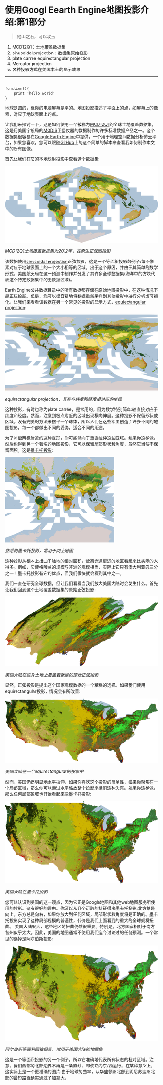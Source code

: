 ﻿# 使用Googl Eearth Engine地图投影介绍:第1部分
> 他山之石，可以攻玉

1. MCD12Q1：土地覆盖数据集
2. sinusoidal projection：数据集原始投影
3. plate carrée equirectangular projection
4. Mercator projection
5. 各种投影方式在美国本土的显示效果

***

```

function(){
	print 'hello world'
}

``` 

地球是圆的，但你的电脑屏幕是平的。地图投影描述了平面上的点，如屏幕上的像素，对应于地球表面上的点。

让我们来探讨一下，这是如何使用一个被称为[MCD12Q1](https://lpdaac.usgs.gov/dataset_discovery/modis/modis_products_table/mcd12q1)的全球土地覆盖数据集，这是用美国宇航局的[MODIS](https://en.wikipedia.org/wiki/Moderate-resolution_imaging_spectroradiometer)卫星仪器的数据制作的许多标准数据产品之一。这个数据集很容易在[Google Earth Engine](http://earthengine.google.com/)中提供，一个用于地理空间数据分析的云平台，如果您喜欢，您可以跟随[GitHub](https://github.com/mdhancher/mdh-examples/blob/master/earth-engine/intro-projections-1.js)上的这个简单的脚本来查看我如何制作本文中的所有图像。

首先让我们在它的本地映射投影中查看这个数据集:

![MCD12Q1土地覆盖数据集为2012年，在原生正弦图投影](https://github.com/dadream/dadream.github.io/blob/master/images/proj-p1/1-INsryu_6JOFCf_Q9XXyO2Q.png?raw=true)

*MCD12Q1土地覆盖数据集为2012年，在原生正弦图投影*

该数据使用[sinusoidal projection](https://en.wikipedia.org/wiki/Sinusoidal_projection)正弦投影，这是一个等面积投影的例子:每个像素对应于地球表面上的一个大小相等的区域。出于这个原因，并由于其简单的数学形式，美国航天局在这一预测中制作并分发了其许多全球数据集(海洋中的方块代表这个特定数据集中的无数据区域)。

Earth Engine公共数据目录中的所有数据都存储在原始地图投影中，在这种情况下是正弦投影。但是，您可以很容易地将数据重新采样到其他投影中进行分析或可视化。让我们来看看该数据在另一个常见的投影的显示方式，[equiectangular projection](https://en.wikipedia.org/wiki/Equirectangular_projection):

![MCD12Q1土地覆盖数据集为2012年，在等角投影](https://github.com/dadream/dadream.github.io/blob/master/images/proj-p1/1-D_CIloak6MfyjqkaV50wTw.png?raw=true)

*equirectangular projection，具有与纬度和经度相对应的坐标*

这种投影，有时也称为plate carrée，是常用的，因为数学特别简单:轴直接对应于纬度和经度。然而，注意到极点附近的区域出现横向伸展。这种投影不保留形状或区域。没有完美的方法来摆平一个球体，所以人们在这些年里创造了许多不同的地图投影，每一个都做出不同的妥协，适合不同的用途。

为了补偿两极附近的这种变形，你可能倾向于垂直拉伸这些区域。如果你这样做，然后你得到另一个著名的地图投影，它可以保留局部形状和角度，虽然它当然不保留面积。这是[墨卡托投影](https://en.wikipedia.org/wiki/Mercator_projection):

![MCD12Q1土地覆盖数据集为2012年，在墨卡托投影](https://github.com/dadream/dadream.github.io/blob/master/images/proj-p1/1-C_vYU9QOdFhWfbOtvk-iqw.png?raw=true)

*熟悉的墨卡托投影，常用于网上地图*

这种投影从根本上扭曲了陆地的相对面积，使离赤道更远的地区看起来比实际的大得多。例如，它使格陵兰的规模与非洲的规模相当，实际上它只有澳大利亚的三分之一！墨卡托投影有它的优点，但我们很快就会看到其中之一。

我们一直在研究全球数据，但让我们看看当我们放大美国大陆时会发生什么。首先让我们回到这个土地覆盖数据集的原始正弦投影:

![MCD12Q1土地覆盖数据集为2012年，在其原生正弦图投影](https://github.com/dadream/dadream.github.io/blob/master/images/proj-p1/1-_fjb4wRGFZqs2FvPkYKZIg.png?raw=true)

*美国大陆在这片土地上覆盖着数据的原始正弦投影*

显然，正弦投影是提出这个国家规模数据的一个糟糕的选择。如果我们使用equirectangular投影，情况会有所改善:

![MCD12Q1土地覆盖数据集为2012年，在其原生正弦图投影](https://github.com/dadream/dadream.github.io/blob/master/images/proj-p1/1-9hEOWuZNtXp9_1BGVqQRag.png?raw=true)

*美国大陆在一个equirectangular的投影中*

然而，美国仍然明显地水平拉伸。如果你喜欢这个投影的简单性，如果你聚焦在一个局部区域，那么你可以通过水平缩放整个投影来抵消这种失真。如果你这样做，那么任何局部区域也开始看起来像墨卡托投影:

![MCD12Q1土地覆盖数据集为2012年，在其原生正弦图投影](https://github.com/dadream/dadream.github.io/blob/master/images/proj-p1/1-xe5YauXHnPgZAeRDIqcKjA.png?raw=true)

*美国大陆在墨卡托投影*

您可以认识到美国的这一观点，因为它正是Google地图和其他web地图服务所使用的投影。这有很好的理由。你可以从几个可取的特征得出墨卡托投影:北方总是向上，东方总是向右，如果你放大到任何区域，局部形状和角度将是正确的。墨卡托投影实现了这种局部规模的普遍性，代价是我们上面看到的重大的全球规模扭曲。
美国大陆很大，这些地区的扭曲仍然很重要。特别是，北方国家相对于南方各州似乎太大。因此，美国的地图通常不使用我们迄今讨论过的任何预测。一个常见的选择是阿尔伯斯投影:

![MCD12Q1土地覆盖数据集为2012年，在其原生正弦图投影](https://github.com/dadream/dadream.github.io/blob/master/images/proj-p1/1-v0VUFceCUNzZJaU-yKpz-w.png?raw=true)

*阿尔伯斯等面积圆锥投影，常用于美国大陆的地图集*

这是一个等面积投影的另一个例子，所以它准确地代表所有状态的相对区域。注意，我们西部的北部边界不再是一条直线，即使它向东/西运行。在某种意义上，这实际上是一个更准确的图片:由于地球的曲率，从华盛顿州北部到明尼苏达州北部的最短路径确实通过了加拿大。